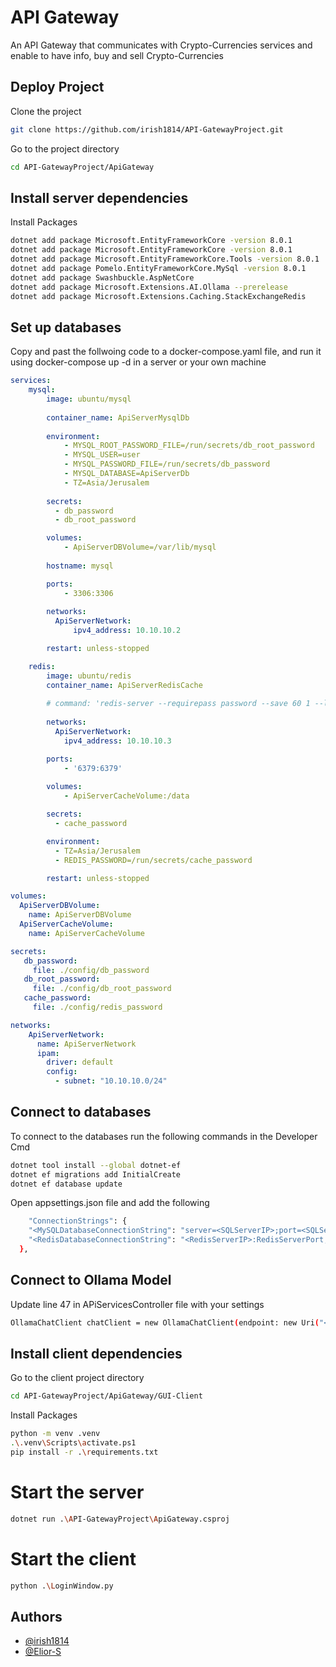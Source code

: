 
# API Gateway

An API Gateway that communicates with Crypto-Currencies services and enable to have info, buy and sell Crypto-Currencies

## Deploy Project

Clone the project

```bash
git clone https://github.com/irish1814/API-GatewayProject.git
```

Go to the project directory

```bash
cd API-GatewayProject/ApiGateway
```

## Install server dependencies

Install Packages

```bash
dotnet add package Microsoft.EntityFrameworkCore -version 8.0.1
dotnet add package Microsoft.EntityFrameworkCore -version 8.0.1
dotnet add package Microsoft.EntityFrameworkCore.Tools -version 8.0.1
dotnet add package Pomelo.EntityFrameworkCore.MySql -version 8.0.1
dotnet add package Swashbuckle.AspNetCore
dotnet add package Microsoft.Extensions.AI.Ollama --prerelease
dotnet add package Microsoft.Extensions.Caching.StackExchangeRedis
```

## Set up databases
Copy and past the follwoing code to a docker-compose.yaml file, and run it using docker-compose up -d in a server or your own machine

```yaml
services:
    mysql:
        image: ubuntu/mysql
        
        container_name: ApiServerMysqlDb
        
        environment:
            - MYSQL_ROOT_PASSWORD_FILE=/run/secrets/db_root_password
            - MYSQL_USER=user
            - MYSQL_PASSWORD_FILE=/run/secrets/db_password
            - MYSQL_DATABASE=ApiServerDb
            - TZ=Asia/Jerusalem
        
        secrets:
          - db_password 
          - db_root_password

        volumes:
            - ApiServerDBVolume=/var/lib/mysql
        
        hostname: mysql

        ports:
            - 3306:3306
        
        networks:
          ApiServerNetwork:
              ipv4_address: 10.10.10.2

        restart: unless-stopped

    redis:
        image: ubuntu/redis
        container_name: ApiServerRedisCache
        
        # command: 'redis-server --requirepass password --save 60 1 --loglevel warning'
        
        networks:
          ApiServerNetwork:
            ipv4_address: 10.10.10.3

        ports:
            - '6379:6379'
        
        volumes:
            - ApiServerCacheVolume:/data

        secrets:
          - cache_password 

        environment:
          - TZ=Asia/Jerusalem
          - REDIS_PASSWORD=/run/secrets/cache_password

        restart: unless-stopped

volumes:
  ApiServerDBVolume:
    name: ApiServerDBVolume
  ApiServerCacheVolume:
    name: ApiServerCacheVolume

secrets:
   db_password:
     file: ./config/db_password
   db_root_password:
     file: ./config/db_root_password
   cache_password:
     file: ./config/redis_password

networks:
    ApiServerNetwork:
      name: ApiServerNetwork
      ipam:
        driver: default 
        config:
          - subnet: "10.10.10.0/24"
```

## Connect to databases
To connect to the databases run the following commands in the Developer Cmd

```bash
dotnet tool install --global dotnet-ef
dotnet ef migrations add InitialCreate
dotnet ef database update
```

Open appsettings.json file and add the following
```bash
    "ConnectionStrings": {
    "<MySQLDatabaseConnectionString": "server=<SQLServerIP>;port=<SQLServerPort>;database=<SQLServerDatabaseName>;user=<DatabaseUsername>;password=<DatabasePassword>"
    "<RedisDatabaseConnectionString": "<RedisServerIP>:RedisServerPort,password=<RedisDBPassword>"
  },
```

## Connect to Ollama Model
Update line 47 in APiServicesController file with your settings
```bash
OllamaChatClient chatClient = new OllamaChatClient(endpoint: new Uri("<OllamaServerIP>"), modelId: "<ModelName:Tag>");
```

## Install client dependencies

Go to the client project directory

```bash
cd API-GatewayProject/ApiGateway/GUI-Client
```

Install Packages
```bash
python -m venv .venv
.\.venv\Scripts\activate.ps1
pip install -r .\requirements.txt
```

# Start the server
```bash
dotnet run .\API-GatewayProject\ApiGateway.csproj
```
# Start the client
```bash
python .\LoginWindow.py
```
## Authors

- [@irish1814](https://www.github.com/irish1814)
- [@Elior-S](https://www.github.com/Elior-S)
